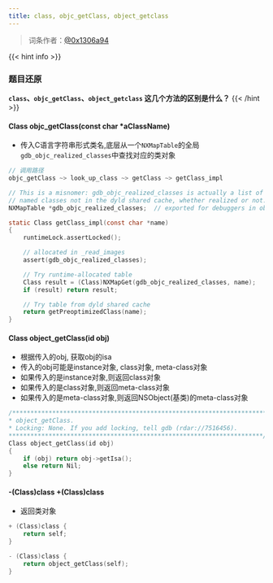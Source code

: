 ```yaml
---
title: class, objc_getClass, object_getclass
---
```


> 词条作者：[@0x1306a94](https://github.com/0x1306a94)

{{< hint info >}}
### 题目还原

**`class`、`objc_getClass`、`object_getclass` 这几个方法的区别是什么？**
{{< /hint >}}

#### Class objc_getClass(const char *aClassName)
* 传入C语言字符串形式类名,底层从一个`NXMapTable`的全局`gdb_objc_realized_classes`中查找对应的类对象

```c
// 调用路径
objc_getClass ~> look_up_class ~> getClass ~> getClass_impl

// This is a misnomer: gdb_objc_realized_classes is actually a list of 
// named classes not in the dyld shared cache, whether realized or not.
NXMapTable *gdb_objc_realized_classes;  // exported for debuggers in objc-gdb.h

static Class getClass_impl(const char *name)
{
    runtimeLock.assertLocked();

    // allocated in _read_images
    assert(gdb_objc_realized_classes);

    // Try runtime-allocated table
    Class result = (Class)NXMapGet(gdb_objc_realized_classes, name);
    if (result) return result;

    // Try table from dyld shared cache
    return getPreoptimizedClass(name);
}
```

#### Class object_getClass(id obj)
- 根据传入的obj, 获取obj的isa
- 传入的obj可能是instance对象, class对象, meta-class对象
- 如果传入的是instance对象,则返回class对象
- 如果传入的是class对象,则返回meta-class对象
- 如果传入的是meta-class对象,则返回NSObject(基类)的meta-class对象

```c
/***********************************************************************
* object_getClass.
* Locking: None. If you add locking, tell gdb (rdar://7516456).
**********************************************************************/
Class object_getClass(id obj)
{
    if (obj) return obj->getIsa();
    else return Nil;
}
```

#### -(Class)class +(Class)class
- 返回类对象

```c
+ (Class)class {
    return self;
}

- (Class)class {
    return object_getClass(self);
}
```


